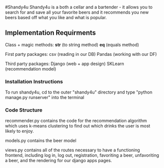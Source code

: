 #Shandy4u
Shandy4u is a both a cellar and a bartender - it allows you to search for
and save all your favorite beers and it recommends you new
beers based off what you like and what is popular.

## Implementation Requirments

Class + magic methods:
__str__ (to string method)
__eq__ (equals method)

First party packages:
csv (reading in our DB)
Pandas (working with our DF)

Third party packages:
Django (web + app design)
SKLearn (recommendation model)

### Installation Instructions
To run shandy4u, cd to the outer "shandy4u" directory 
and type "python manage.py runserver" into the terminal

### Code Structure
recommender.py contains the code for the recommendation algorithm which
uses k-means clustering to find out which drinks the user is most likely
to enjoy. 

models.py contains the beer model

views.py contains all of the routes necessary to have a 
functioning frontend, including log in, log out, registration,
favoriting a beer, unfavoriting a beer, and the rendering for
our django apps pages. 